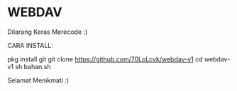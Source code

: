 # WEBDAV

Dilarang Keras Merecode :)

CARA INSTALL:

pkg install git
git clone https://github.com/70LoLcvk/webdav-v1
cd webdav-v1
sh bahan.sh

Selamat Menikmati :)